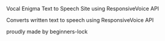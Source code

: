Vocal Enigma
Text to Speech Site using ResponsiveVoice API

Converts written text to speech using ResponsiveVoice API

proudly made by beginners-lock
